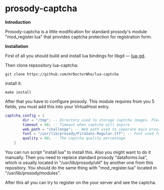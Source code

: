 prosody-captcha
======

**Introduction**

Prosody-captcha is a little modification for standard prosody's module "mod_register.lua" that provides captcha protection for registration form.

**Installation**

First of all you should build and install lua bindings for libgd — [lua-gd](https://github.com/ittner/lua-gd/).

Then clone repsository lua-captcha:

```git clone https://github.com/mrDoctorWho/lua-captcha```

install it:

```make install```

After that you have to configure prosody. This module requires from you 5 fields, you must add this into your VirtualHost entry.

```lua
captcha_config = {
		dir = "/tmp"; -- Directory used to storage captcha images. Please make sure prosody user allowed to write there.
		timeout = 60; -- Timeout when captcha will expire
		web_path = "challenge"; -- Web path used to separate main prosody site from itself modules.
		font = "/usr/lib/prosody/FiraSans-Regular.ttf"; -- Font used for the captcha text
		quality = 60; -- The captcha quality percentage
	}
```

You can run script "install.lua" to install this. Also you might want to do it manually. Then you need to replace standard prosody "dataforms.lua", which is usually located in "/usr/lib/prosody/util" by another one from this repository. You should do the same thing with "mod_register.lua" located in "/usr/lib/prosody/modules".

After this all you can try to register on the your server and see the captcha.
